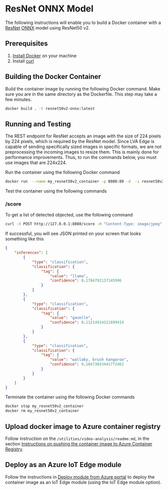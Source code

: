 # ResNet ONNX Model

The following instructions will enable you to build a Docker container with a [ResNet](https://github.com/onnx/models/blob/master/vision/classification/resnet/README.md) [ONNX](http://onnx.ai/) model using ResNet50 v2.

## Prerequisites
1. [Install Docker](http://docs.docker.com/docker-for-windows/install/) on your machine
2. Install [curl](http://curl.haxx.se/)

## Building the Docker Container
Build the container image by running the following Docker command. Make sure you are in the same directory as the Dockerfile. This step may take a few minutes.

```bash
docker build . -t resnet50v2-onnx:latest
```
    
## Running and Testing
The REST endpoint for ResNet accepts an image with the size of 224 pixels by 224 pixels, which is required by the ResNet model. Since LVA Edge is capable of sending specifically sized images in specific formats, we are not preprocessing the incoming images to resize them. This is mainly done for performance improvements. Thus, to run the commands below, you must use images that are 224x224.

Run the container using the following Docker command

```bash
docker run  --name my_resnet50v2_container -p 8080:80 -d  -i resnet50v2-onnx:latest
```

Test the container using the following commands

### /score
To get a list of detected objected, use the following command

```bash
curl -X POST http://127.0.0.1:8080/score -H "Content-Type: image/jpeg" --data-binary @<image_file_in_jpeg>
```
If successful, you will see JSON printed on your screen that looks something like this
```json
{
    "inferences": [
        {
            "type": "classification",
            "classification": {
                "tag": {
                    "value": "llama",
                    "confidence": 0.1784792137145996
                }
            }
        },
        {
            "type": "classification",
            "classification": {
                "tag": {
                    "value": "gazelle",
                    "confidence": 0.11214914321899414
                }
            }
        },
        {
            "type": "classification",
            "classification": {
                "tag": {
                    "value": "wallaby, brush kangaroo",
                    "confidence": 0.10473043441772462
                }
            }
        }
    ]
}
```

Terminate the container using the following Docker commands

```bash
docker stop my_resnet50v2_container
docker rm my_resnet50v2_container
```

## Upload docker image to Azure container registry

Follow instruction on the `/utilities/video-analysis/readme.md`, in the section [Instructions on pushing the container image to Azure Container Registry](../readme.md#instructions-on-pushing-the-container-image-to-azure-container-registry).

## Deploy as an Azure IoT Edge module

Follow the instructions in [Deploy module from Azure portal](https://docs.microsoft.com/en-us/azure/iot-edge/how-to-deploy-modules-portal) to deploy the container image as an IoT Edge module (using the IoT Edge module option). 

